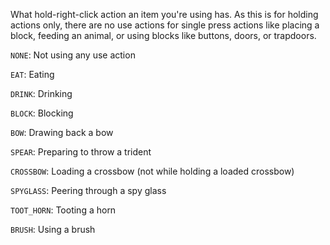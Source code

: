 What hold-right-click action an item you're using has. As this is for holding actions only, there are no use actions for single press actions like placing a block, feeding an animal, or using blocks like buttons, doors, or trapdoors.

<code>NONE</code>: Not using any use action

<code>EAT</code>: Eating

<code>DRINK</code>: Drinking

<code>BLOCK</code>: Blocking

<code>BOW</code>: Drawing back a bow

<code>SPEAR</code>: Preparing to throw a trident

<code>CROSSBOW</code>: Loading a crossbow (not while holding a loaded crossbow)

<code>SPYGLASS</code>: Peering through a spy glass

<code>TOOT_HORN</code>: Tooting a horn

<code>BRUSH</code>: Using a brush